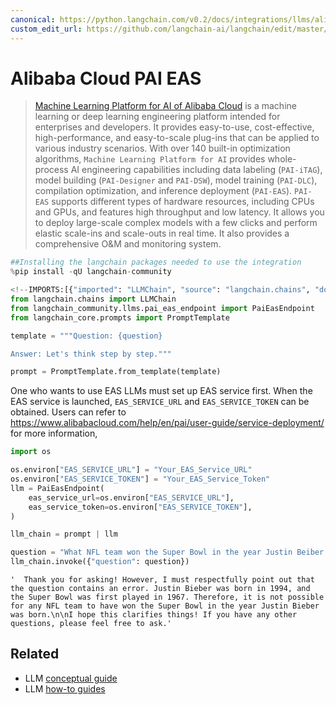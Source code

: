 ```yaml
---
canonical: https://python.langchain.com/v0.2/docs/integrations/llms/alibabacloud_pai_eas_endpoint/
custom_edit_url: https://github.com/langchain-ai/langchain/edit/master/docs/docs/integrations/llms/alibabacloud_pai_eas_endpoint.ipynb
---
```


# Alibaba Cloud PAI EAS

>[Machine Learning Platform for AI of Alibaba Cloud](https://www.alibabacloud.com/help/en/pai) is a machine learning or deep learning engineering platform intended for enterprises and developers. It provides easy-to-use, cost-effective, high-performance, and easy-to-scale plug-ins that can be applied to various industry scenarios. With over 140 built-in optimization algorithms, `Machine Learning Platform for AI` provides whole-process AI engineering capabilities including data labeling (`PAI-iTAG`), model building (`PAI-Designer` and `PAI-DSW`), model training (`PAI-DLC`), compilation optimization, and inference deployment (`PAI-EAS`). `PAI-EAS` supports different types of hardware resources, including CPUs and GPUs, and features high throughput and low latency. It allows you to deploy large-scale complex models with a few clicks and perform elastic scale-ins and scale-outs in real time. It also provides a comprehensive O&M and monitoring system.


```python
##Installing the langchain packages needed to use the integration
%pip install -qU langchain-community
```


```python
<!--IMPORTS:[{"imported": "LLMChain", "source": "langchain.chains", "docs": "https://api.python.langchain.com/en/latest/chains/langchain.chains.llm.LLMChain.html", "title": "Alibaba Cloud PAI EAS"}, {"imported": "PaiEasEndpoint", "source": "langchain_community.llms.pai_eas_endpoint", "docs": "https://api.python.langchain.com/en/latest/llms/langchain_community.llms.pai_eas_endpoint.PaiEasEndpoint.html", "title": "Alibaba Cloud PAI EAS"}, {"imported": "PromptTemplate", "source": "langchain_core.prompts", "docs": "https://api.python.langchain.com/en/latest/prompts/langchain_core.prompts.prompt.PromptTemplate.html", "title": "Alibaba Cloud PAI EAS"}]-->
from langchain.chains import LLMChain
from langchain_community.llms.pai_eas_endpoint import PaiEasEndpoint
from langchain_core.prompts import PromptTemplate

template = """Question: {question}

Answer: Let's think step by step."""

prompt = PromptTemplate.from_template(template)
```

One who wants to use EAS LLMs must set up EAS service first. When the EAS service is launched, `EAS_SERVICE_URL` and `EAS_SERVICE_TOKEN` can be obtained. Users can refer to https://www.alibabacloud.com/help/en/pai/user-guide/service-deployment/ for more information,


```python
import os

os.environ["EAS_SERVICE_URL"] = "Your_EAS_Service_URL"
os.environ["EAS_SERVICE_TOKEN"] = "Your_EAS_Service_Token"
llm = PaiEasEndpoint(
    eas_service_url=os.environ["EAS_SERVICE_URL"],
    eas_service_token=os.environ["EAS_SERVICE_TOKEN"],
)
```


```python
llm_chain = prompt | llm

question = "What NFL team won the Super Bowl in the year Justin Beiber was born?"
llm_chain.invoke({"question": question})
```



```output
'  Thank you for asking! However, I must respectfully point out that the question contains an error. Justin Bieber was born in 1994, and the Super Bowl was first played in 1967. Therefore, it is not possible for any NFL team to have won the Super Bowl in the year Justin Bieber was born.\n\nI hope this clarifies things! If you have any other questions, please feel free to ask.'
```



## Related

- LLM [conceptual guide](/docs/concepts/#llms)
- LLM [how-to guides](/docs/how_to/#llms)